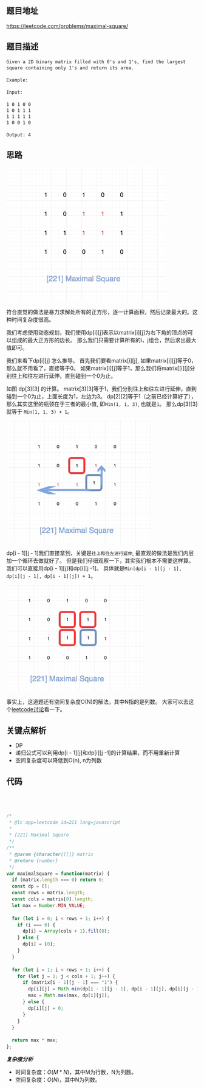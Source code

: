 
## 题目地址

https://leetcode.com/problems/maximal-square/

## 题目描述


```
Given a 2D binary matrix filled with 0's and 1's, find the largest square containing only 1's and return its area.

Example:

Input: 

1 0 1 0 0
1 0 1 1 1
1 1 1 1 1
1 0 0 1 0

Output: 4
```

## 思路

![221.maximal-square](../assets/problems/221.maximal-square-1.jpg)

符合直觉的做法是暴力求解处所有的正方形，逐一计算面积，然后记录最大的。这种时间复杂度很高。

我们考虑使用动态规划，我们使用dp[i][j]表示以matrix[i][j]为右下角的顶点的可以组成的最大正方形的边长。
那么我们只需要计算所有的i，j组合，然后求出最大值即可。

我们来看下dp[i][j] 怎么推导。 首先我们要看matrix[i][j], 如果matrix[i][j]等于0，那么就不用看了，直接等于0。
如果matrix[i][j]等于1，那么我们将matrix[[i][j]分别往上和往左进行延伸，直到碰到一个0为止。  

如图 dp[3][3] 的计算。 matrix[3][3]等于1，我们分别往上和往左进行延伸，直到碰到一个0为止，上面长度为1，左边为3。
dp[2][2]等于1（之前已经计算好了），那么其实这里的瓶颈在于三者的最小值, 即`Min(1, 1, 3)`, 也就是`1`。 那么dp[3][3] 就等于
`Min(1, 1, 3) + 1`。

![221.maximal-square](../assets/problems/221.maximal-square-2.jpg)

dp[i - 1][j - 1]我们直接拿到，关键是`往上和往左进行延伸`, 最直观的做法是我们内层加一个循环去做就好了。
但是我们仔细观察一下，其实我们根本不需要这样算。 我们可以直接用dp[i - 1][j]和dp[i][j -1]。
具体就是`Min(dp[i - 1][j - 1], dp[i][j - 1], dp[i - 1][j]) + 1`。

![221.maximal-square](../assets/problems/221.maximal-square-3.jpg)

事实上，这道题还有空间复杂度O(N)的解法，其中N指的是列数。
大家可以去这个[leetcode讨论](https://leetcode.com/problems/maximal-square/discuss/61803/C%2B%2B-space-optimized-DP)看一下。
## 关键点解析

- DP
- 递归公式可以利用dp[i - 1][j]和dp[i][j -1]的计算结果，而不用重新计算
- 空间复杂度可以降低到O(n), n为列数

## 代码

```js



/*
 * @lc app=leetcode id=221 lang=javascript
 *
 * [221] Maximal Square
 */
/**
 * @param {character[][]} matrix
 * @return {number}
 */
var maximalSquare = function(matrix) {
  if (matrix.length === 0) return 0;
  const dp = [];
  const rows = matrix.length;
  const cols = matrix[0].length;
  let max = Number.MIN_VALUE;

  for (let i = 0; i < rows + 1; i++) {
    if (i === 0) {
      dp[i] = Array(cols + 1).fill(0);
    } else {
      dp[i] = [0];
    }
  }

  for (let i = 1; i < rows + 1; i++) {
    for (let j = 1; j < cols + 1; j++) {
      if (matrix[i - 1][j - 1] === "1") {
        dp[i][j] = Math.min(dp[i - 1][j - 1], dp[i - 1][j], dp[i][j - 1]) + 1;
        max = Math.max(max, dp[i][j]);
      } else {
        dp[i][j] = 0;
      }
    }
  }

  return max * max;
};
```

***复杂度分析***
- 时间复杂度：$O(M * N)$，其中M为行数，N为列数。
- 空间复杂度：$O(N)$，其中N为列数。

